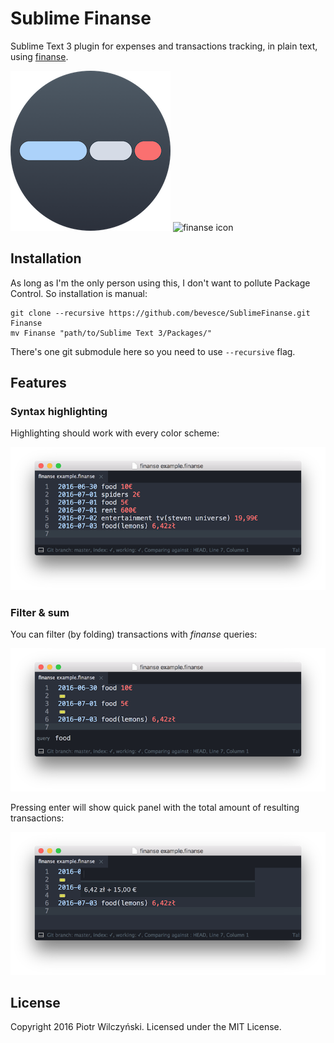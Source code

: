 # Sublime Finanse

Sublime Text 3 plugin for expenses and transactions tracking, in plain text, using [finanse](https://github.com/bevesce/finanse).

![sublime finanse icon](icon.png) ![finanse icon](https://github.com/bevesce/finanse/raw/master/icon.png)

## Installation

As long as I'm the only person using this, I don't want to pollute Package Control. So installation is manual:

```
git clone --recursive https://github.com/bevesce/SublimeFinanse.git Finanse
mv Finanse "path/to/Sublime Text 3/Packages/"
```

There's one git submodule here so you need to use `--recursive` flag.

## Features
### Syntax highlighting

Highlighting should work with every color scheme:

![Syntax highlighting](screenshots/syntax.png)

### Filter & sum

You can filter (by folding) transactions with *finanse* queries:

![filter](screenshots/filter.png)

Pressing enter will show quick panel with the total amount of resulting transactions:

![sum](screenshots/sum.png)


## License

Copyright 2016 Piotr Wilczyński. Licensed under the MIT License.